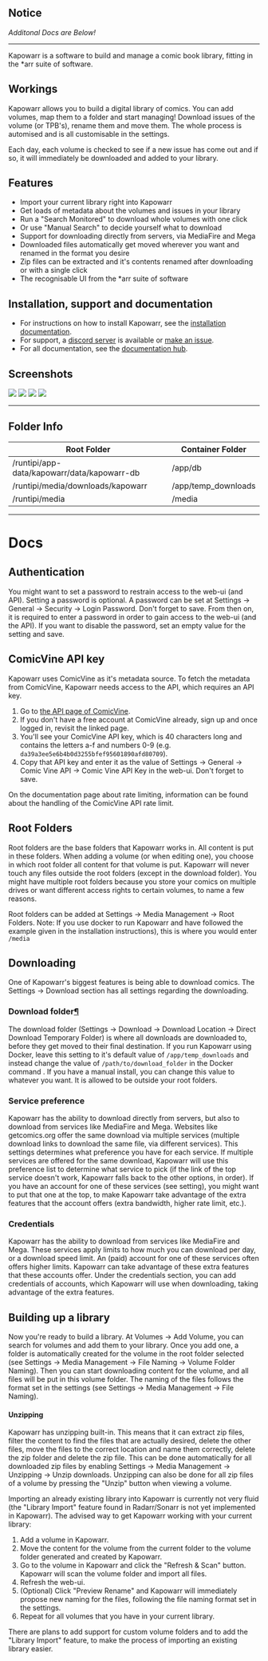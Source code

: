 

## Notice 

 *Additonal Docs are Below!*

---
Kapowarr is a software to build and manage a comic book library, fitting in the \*arr suite of software.

## Workings

Kapowarr allows you to build a digital library of comics. You can add volumes, map them to a folder and start managing! Download issues of the volume (or TPB's), rename them and move them. The whole process is automised and is all customisable in the settings.

Each day, each volume is checked to see if a new issue has come out and if so, it will immediately be downloaded and added to your library.

## Features

-   Import your current library right into Kapowarr
-   Get loads of metadata about the volumes and issues in your library
-   Run a "Search Monitored" to download whole volumes with one click
-   Or use "Manual Search" to decide yourself what to download
-   Support for downloading directly from servers, via MediaFire and Mega
-   Downloaded files automatically get moved wherever you want and renamed in the format you desire
-   Zip files can be extracted and it's contents renamed after downloading or with a single click
-   The recognisable UI from the \*arr suite of software

## Installation, support and documentation

-   For instructions on how to install Kapowarr, see the [installation documentation](https://casvt.github.io/Kapowarr/installation/).
-   For support, a [discord server](https://discord.gg/nMNdgG7vsE) is available or [make an issue](https://github.com/Casvt/Kapowarr/issues).
-   For all documentation, see the [documentation hub](https://casvt.github.io/Kapowarr/).

## Screenshots

[![](https://user-images.githubusercontent.com/88994465/240648878-797a7f2d-b279-4e21-8b99-c03e99065949.png)](https://user-images.githubusercontent.com/88994465/240648878-797a7f2d-b279-4e21-8b99-c03e99065949.png) [![](https://user-images.githubusercontent.com/88994465/240649307-71465b08-03eb-477e-a511-f5bc5d953447.png)](https://user-images.githubusercontent.com/88994465/240649307-71465b08-03eb-477e-a511-f5bc5d953447.png) [![](https://user-images.githubusercontent.com/88994465/240649604-b21ae416-1ae4-46f1-8f63-cca21cc4ee7e.png)](https://user-images.githubusercontent.com/88994465/240649604-b21ae416-1ae4-46f1-8f63-cca21cc4ee7e.png) [![](https://user-images.githubusercontent.com/88994465/240650289-902b3c3a-4ffb-42c4-9184-a7197cecd965.png)](https://user-images.githubusercontent.com/88994465/240650289-902b3c3a-4ffb-42c4-9184-a7197cecd965.png)

---

## Folder Info

| Root Folder                   | Container Folder |
|-------------------------------|------------------|
| /runtipi/app-data/kapowarr/data/kapowarr-db | /app/db          |
| /runtipi/media/downloads/kapowarr | /app/temp_downloads        |
| /runtipi/media                | /media           |

---

# Docs

## Authentication

You might want to set a password to restrain access to the web-ui (and API). Setting a password is optional. A password can be set at Settings -> General -> Security -> Login Password. Don't forget to save. From then on, it is required to enter a password in order to gain access to the web-ui (and the API). If you want to disable the password, set an empty value for the setting and save.

## ComicVine API key

Kapowarr uses ComicVine as it's metadata source. To fetch the metadata from ComicVine, Kapowarr needs access to the API, which requires an API key.

1.  Go to [the API page of ComicVine](https://comicvine.gamespot.com/api/).
2.  If you don't have a free account at ComicVine already, sign up and once logged in, revisit the linked page.
3.  You'll see your ComicVine API key, which is 40 characters long and contains the letters a-f and numbers 0-9 (e.g. `da39a3ee5e6b4b0d3255bfef95601890afd80709`).
4.  Copy that API key and enter it as the value of Settings -> General -> Comic Vine API -> Comic Vine API Key in the web-ui. Don't forget to save.

On the documentation page about rate limiting, information can be found about the handling of the ComicVine API rate limit.

## Root Folders

Root folders are the base folders that Kapowarr works in. All content is put in these folders. When adding a volume (or when editing one), you choose in which root folder all content for that volume is put. Kapowarr will never touch any files outside the root folders (except in the download folder). You might have multiple root folders because you store your comics on multiple drives or want different access rights to certain volumes, to name a few reasons.

Root folders can be added at Settings -> Media Management -> Root Folders. Note: If you use docker to run Kapowarr and have followed the example given in the installation instructions), this is where you would enter `/media`

## Downloading

One of Kapowarr's biggest features is being able to download comics. The Settings -> Download section has all settings regarding the downloading.

### Download folder[¶](https://casvt.github.io/Kapowarr/setup_after_installation/#port#download-folder "Permanent link")

The download folder (Settings -> Download -> Download Location -> Direct Download Temporary Folder) is where all downloads are downloaded to, before they get moved to their final destination. If you run Kapowarr using Docker, leave this setting to it's default value of `/app/temp_downloads` and instead change the value of `/path/to/download_folder` in the Docker command . If you have a manual install, you can change this value to whatever you want. It is allowed to be outside your root folders.

### Service preference

Kapowarr has the ability to download directly from servers, but also to download from services like MediaFire and Mega. Websites like getcomics.org offer the same download via multiple services (multiple download links to download the same file, via different services). This settings determines what preference you have for each service. If multiple services are offered for the same download, Kapowarr will use this preference list to determine what service to pick (if the link of the top service doesn't work, Kapowarr falls back to the other options, in order). If you have an account for one of these services (see  setting), you might want to put that one at the top, to make Kapowarr take advantage of the extra features that the account offers (extra bandwidth, higher rate limit, etc.).

### Credentials

Kapowarr has the ability to download from services like MediaFire and Mega. These services apply limits to how much you can download per day, or a download speed limit. An (paid) account for one of these services often offers higher limits. Kapowarr can take advantage of these extra features that these accounts offer. Under the credentials section, you can add credentials of accounts, which Kapowarr will use when downloading, taking advantage of the extra features.

## Building up a library

Now you're ready to build a library. At Volumes -> Add Volume, you can search for volumes and add them to your library. Once you add one, a folder is automatically created for the volume in the root folder selected (see Settings -> Media Management -> File Naming -> Volume Folder Naming). Then you can start downloading content for the volume, and all files will be put in this volume folder. The naming of the files follows the format set in the settings (see Settings -> Media Management -> File Naming).

#### Unzipping

Kapowarr has unzipping built-in. This means that it can extract zip files, filter the content to find the files that are actually desired, delete the other files, move the files to the correct location and name them correctly, delete the zip folder and delete the zip file. This can be done automatically for all downloaded zip files by enabling Settings -> Media Management -> Unzipping -> Unzip downloads. Unzipping can also be done for all zip files of a volume by pressing the "Unzip" button when viewing a volume.

Importing an already existing library into Kapowarr is currently not very fluid (the "Library Import" feature found in Radarr/Sonarr is not yet implemented in Kapowarr). The advised way to get Kapowarr working with your current library:

1.  Add a volume in Kapowarr.
2.  Move the content for the volume from the current folder to the volume folder generated and created by Kapowarr.
3.  Go to the volume in Kapowarr and click the "Refresh & Scan" button. Kapowarr will scan the volume folder and import all files.
4.  Refresh the web-ui.
5.  (Optional) Click "Preview Rename" and Kapowarr will immediately propose new naming for the files, following the file naming format set in the settings.
6.  Repeat for all volumes that you have in your current library.

There are plans to add support for custom volume folders and to add the "Library Import" feature, to make the process of importing an existing library easier.